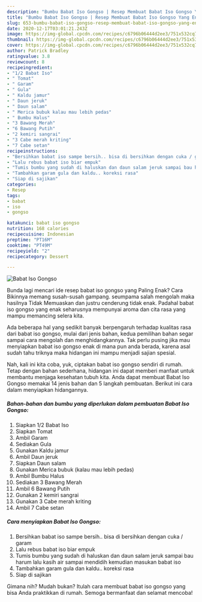 ```yaml
---
description: "Bumbu Babat Iso Gongso | Resep Membuat Babat Iso Gongso Yang Enak Banget"
title: "Bumbu Babat Iso Gongso | Resep Membuat Babat Iso Gongso Yang Enak Banget"
slug: 653-bumbu-babat-iso-gongso-resep-membuat-babat-iso-gongso-yang-enak-banget
date: 2020-12-17T03:01:21.243Z
image: https://img-global.cpcdn.com/recipes/c6796b06444d2ee3/751x532cq70/babat-iso-gongso-foto-resep-utama.jpg
thumbnail: https://img-global.cpcdn.com/recipes/c6796b06444d2ee3/751x532cq70/babat-iso-gongso-foto-resep-utama.jpg
cover: https://img-global.cpcdn.com/recipes/c6796b06444d2ee3/751x532cq70/babat-iso-gongso-foto-resep-utama.jpg
author: Patrick Bradley
ratingvalue: 3.8
reviewcount: 8
recipeingredient:
- "1/2 Babat Iso"
- " Tomat"
- " Garam"
- " Gula"
- " Kaldu jamur"
- " Daun jeruk"
- " Daun salam"
- " Merica bubuk kalau mau lebih pedas"
- " Bumbu Halus"
- "3 Bawang Merah"
- "6 Bawang Putih"
- "2 kemiri sangrai"
- "3 Cabe merah kriting"
- "7 Cabe setan"
recipeinstructions:
- "Bersihkan babat iso sampe bersih.. bisa di bersihkan dengan cuka / garam"
- "Lalu rebus babat iso biar empuk"
- "Tumis bumbu yang sudah di haluskan dan daun salam jeruk sampai bau harum lalu kasih air sampai mendidih kemudian masukan babat iso"
- "Tambahkan garam gula dan kaldu.. koreksi rasa"
- "Siap di sajikan"
categories:
- Resep
tags:
- babat
- iso
- gongso

katakunci: babat iso gongso 
nutrition: 168 calories
recipecuisine: Indonesian
preptime: "PT16M"
cooktime: "PT49M"
recipeyield: "2"
recipecategory: Dessert

---
```



![Babat Iso Gongso](https://img-global.cpcdn.com/recipes/c6796b06444d2ee3/751x532cq70/babat-iso-gongso-foto-resep-utama.jpg)

Bunda lagi mencari ide resep babat iso gongso yang Paling Enak? Cara Bikinnya memang susah-susah gampang. seumpama salah mengolah maka hasilnya Tidak Memuaskan dan justru cenderung tidak enak. Padahal babat iso gongso yang enak seharusnya mempunyai aroma dan cita rasa yang mampu memancing selera kita.



Ada beberapa hal yang sedikit banyak berpengaruh terhadap kualitas rasa dari babat iso gongso, mulai dari jenis bahan, kedua pemilihan bahan segar sampai cara mengolah dan menghidangkannya. Tak perlu pusing jika mau menyiapkan babat iso gongso enak di mana pun anda berada, karena asal sudah tahu triknya maka hidangan ini mampu menjadi sajian spesial.


Nah, kali ini kita coba, yuk, ciptakan babat iso gongso sendiri di rumah. Tetap dengan bahan sederhana, hidangan ini dapat memberi manfaat untuk membantu menjaga kesehatan tubuh kita. Anda dapat membuat Babat Iso Gongso memakai 14 jenis bahan dan 5 langkah pembuatan. Berikut ini cara dalam menyiapkan hidangannya.

<!--inarticleads1-->

##### Bahan-bahan dan bumbu yang diperlukan dalam pembuatan Babat Iso Gongso:

1. Siapkan 1/2 Babat Iso
1. Siapkan  Tomat
1. Ambil  Garam
1. Sediakan  Gula
1. Gunakan  Kaldu jamur
1. Ambil  Daun jeruk
1. Siapkan  Daun salam
1. Gunakan  Merica bubuk (kalau mau lebih pedas)
1. Ambil  Bumbu Halus
1. Sediakan 3 Bawang Merah
1. Ambil 6 Bawang Putih
1. Gunakan 2 kemiri sangrai
1. Gunakan 3 Cabe merah kriting
1. Ambil 7 Cabe setan




<!--inarticleads2-->

##### Cara menyiapkan Babat Iso Gongso:

1. Bersihkan babat iso sampe bersih.. bisa di bersihkan dengan cuka / garam
1. Lalu rebus babat iso biar empuk
1. Tumis bumbu yang sudah di haluskan dan daun salam jeruk sampai bau harum lalu kasih air sampai mendidih kemudian masukan babat iso
1. Tambahkan garam gula dan kaldu.. koreksi rasa
1. Siap di sajikan




Gimana nih? Mudah bukan? Itulah cara membuat babat iso gongso yang bisa Anda praktikkan di rumah. Semoga bermanfaat dan selamat mencoba!
